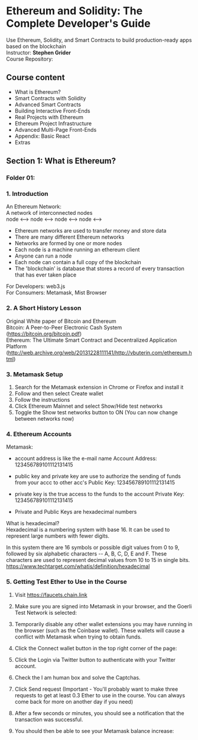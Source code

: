 # Ethereum and Solidity: The Complete Developer's Guide

Use Ethereum, Solidity, and Smart Contracts to build production-ready apps based on the blockchain  
Instructor: **Stephen Grider**  
Course Repository:

## Course content

- What is Ethereum?
- Smart Contracts with Solidity
- Advanced Smart Contracts
- Building Interactive Front-Ends
- Real Projects with Ethereum
- Ethereum Project Infrastructure
- Advanced Multi-Page Front-Ends
- Appendix: Basic React
- Extras

## Section 1: What is Ethereum?

### Folder 01:

### 1. Introduction

An Ethereum Network:  
A network of interconnected nodes  
node <--> node <--> node <--> node <-->

- Ethereum networks are used to transfer money and store data
- There are many different Ethereum networks
- Networks are formed by one or more nodes
- Each node is a machine running an ethereum client
- Anyone can run a node
- Each node can contain a full copy of the blockchain
- The 'blockchain' is database that stores a record of every transaction that has ever taken place

For Developers: web3.js  
For Consumers: Metamask, Mist Browser

### 2. A Short History Lesson

Original White paper of Bitcoin and Ethereum  
Bitcoin: A Peer-to-Peer Electronic Cash System (https://bitcoin.org/bitcoin.pdf)  
Ethereum: The Ultimate Smart Contract and Decentralized Application Platform (http://web.archive.org/web/20131228111141/http://vbuterin.com/ethereum.html)

### 3. Metamask Setup

1. Search for the Metamask extension in Chrome or Firefox and install it
2. Follow and then select Create wallet
3. Follow the instructions
4. Click Ethereum Mainnet and select Show/Hide test networks
5. Toggle the Show test networks button to ON (You can now change between networks now)

### 4. Ethereum Accounts

Metamask:

- account address is like the e-mail name
  Account Address: 123456789101112131415
- public key and private key are use to authorize the sending of funds from your accc to other acc's
  Public Key: 123456789101112131415
- private key is the true access to the funds to the account
  Private Key: 123456789101112131415

- Private and Public Keys are hexadecimal numbers

What is hexadecimal?  
Hexadecimal is a numbering system with base 16. It can be used to represent large numbers with fewer digits.

In this system there are 16 symbols or possible digit values from 0 to 9, followed by six alphabetic characters -- A, B, C, D, E and F. These characters are used to represent decimal values from 10 to 15 in single bits.  
https://www.techtarget.com/whatis/definition/hexadecimal

### 5. Getting Test Ether to Use in the Course

1. Visit https://faucets.chain.link

2. Make sure you are signed into Metamask in your browser, and the Goerli Test Network is selected:

3. Temporarily disable any other wallet extensions you may have running in the browser (such as the Coinbase wallet). These wallets will cause a conflict with Metamask when trying to obtain funds.

4. Click the Connect wallet button in the top right corner of the page:

5. Click the Login via Twitter button to authenticate with your Twitter account.

6. Check the I am human box and solve the Captchas.

7. Click Send request (Important - You'll probably want to make three requests to get at least 0.3 Ether to use in the course. You can always come back for more on another day if you need)

8. After a few seconds or minutes, you should see a notification that the transaction was successful.

9. You should then be able to see your Metamask balance increase:
